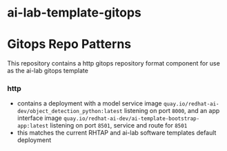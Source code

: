 # ai-lab-template-gitops

# Gitops Repo Patterns

This repository contains a http gitops repository format component for use as the ai-lab gitops template

### http 
- contains a deployment with a model service image `quay.io/redhat-ai-dev/object_detection_python:latest` listening on port `8000`, and an app interface image `quay.io/redhat-ai-dev/ai-template-bootstrap-app:latest` listening on port `8501`, service and route for `8501`
- this matches the current RHTAP and ai-lab software templates default deployment